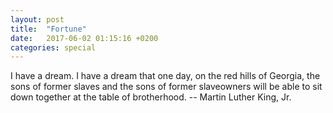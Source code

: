 ```yaml
---
layout: post
title:  "Fortune"
date:   2017-06-02 01:15:16 +0200
categories: special
---
```


I have a dream.  I have a dream that one day, on the red hills of Georgia, 
the sons of former slaves and the sons of former slaveowners will be able to
sit down together at the table of brotherhood.
		-- Martin Luther King, Jr.
